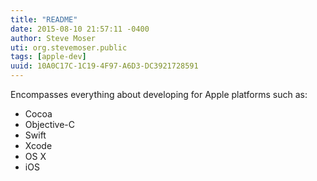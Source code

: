 ```yaml
---
title: "README"
date: 2015-08-10 21:57:11 -0400
author: Steve Moser
uti: org.stevemoser.public
tags: [apple-dev]
uuid: 10A0C17C-1C19-4F97-A6D3-DC3921728591
---
```


Encompasses everything about developing for Apple platforms such as:

 - Cocoa
 - Objective-C
 - Swift
 - Xcode
 - OS X
 - iOS